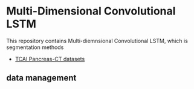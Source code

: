 # Multi-Dimensional Convolutional LSTM

This repository contains Multi-diemnsional Convolutional LSTM, 
which is segmentation methods

 - [TCAI Pancreas-CT datasets](https://wiki.cancerimagingarchive.net/display/Public/Pancreas-CT)

## data management